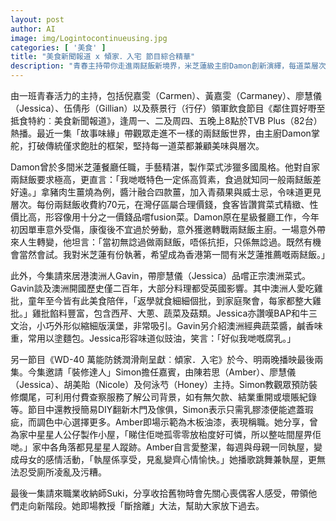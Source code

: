 ```yaml
---
layout: post
author: AI
image: img/Logintocontinueusing.jpg
categories: [ '美食' ]
title: "美食新聞報道 x 傾家．入宅 節目綜合精華"
description: "青春主持帶你走進兩餸飯新境界，米芝蓮級主廚Damon創新演繹，每道菜層次分明；澳洲嘉賓Gavin分享經典菜式與童年滋味，雞批、澳洲蔬菜醬大受好評。裝修專家Simon拆解裝修陷阱、示範DIY翻新，Amber展現收納巧思，家居整潔成母女感情活動。職業收納師Suki現身教斷捨離，陪伴觀眾邁向新生活階段。"
---
```

由一班青春活力的主持，包括倪嘉雯（Carmen）、黃嘉雯（Carmaney）、廖慧儀（Jessica）、伍倩彤（Gillian）以及蔡景行（行仔）領軍飲食節目《鄰住買好嘢至抵食特約︰美食新聞報道》，逢周一、二及周四、五晚上8點於TVB Plus（82台）熱播。最近一集「故事味緣」帶觀眾走進不一樣的兩餸飯世界，由主廚Damon掌舵，打破傳統僅求飽肚的框架，堅持每一道菜都兼顧美味與層次。

Damon曾於多間米芝蓮餐廳任職，手藝精湛，製作菜式涉獵多國風格。他對自家兩餸飯要求極高，更直言：「我哋嘅特色一定係高質素，食過就知同一般兩餸飯差好遠。」拿豬肉生薑燒為例，醬汁融合四款薑，加入青蘋果與威士忌，令味道更見層次。每份兩餸飯收費約70元，在灣仔區屬合理價錢，食客皆讚賞菜式精緻、性價比高，形容像用十分之一價錢品嚐fusion菜。Damon原在星級餐廳工作，今年初因單車意外受傷，康復後不宜過於勞動，意外獲邀轉戰兩餸飯主廚。一場意外帶來人生轉變，他坦言：「當初無諗過做兩餸飯，唔係抗拒，只係無諗過。既然有機會當然會試。我對米芝蓮有份執著，希望成為香港第一間有米芝蓮推薦嘅兩餸飯。」

此外，今集請來居港澳洲人Gavin，帶廖慧儀（Jessica）品嚐正宗澳洲菜式。Gavin談及澳洲開國歷史僅二百年，大部分料理都受英國影響。其中澳洲人愛吃雞批，童年至今皆有此美食陪伴，「返學就食細細個批，到家庭聚會，每家都整大雞批。」雞批餡料豐富，包含西芹、大蔥、蔬菜及菇類。Jessica亦讚嘆BAP和牛三文治，小巧外形似縮細版漢堡，非常吸引。Gavin另介紹澳洲經典蔬菜醬，鹹香味重，常用以塗麵包。Jessica形容味道似豉油，笑言：「好似我哋嘅腐乳。」

另一節目《WD-40 萬能防銹潤滑劑呈獻︰傾家．入宅》於今、明兩晚播映最後兩集。今集邀請「裝修達人」Simon擔任嘉賓，由陳若思（Amber）、廖慧儀（Jessica）、胡美貽（Nicole）及何泳芍（Honey）主持。Simon教觀眾預防裝修爛尾，可利用付費查察服務了解公司背景，如有無欠款、結業重開或壞賬紀錄等。節目中還教授簡易DIY翻新木門及傢俱，Simon表示只需乳膠漆便能遮蓋瑕疵，而調色中心選擇更多。Amber即場示範為木板油漆，表現稱職。她分享，曾為家中星星人公仔製作小屋，「睇住佢哋孤零零放枱度好可憐，所以整咗間屋畀佢哋。」家中各角落都見星星人蹤跡。Amber自言愛整潔，每週與母親一同執屋，變成母女的感情活動，「執屋係享受，見亂變齊心情愉快。」她播歌跳舞兼執屋，更無法忍受廁所凌亂及污糟。

最後一集請來職業收納師Suki，分享收拾舊物時會先關心喪偶客人感受，帶領他們走向新階段。她即場教授「斷捨離」大法，幫助大家放下過去。